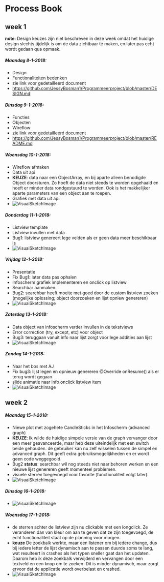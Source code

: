 # Process Book
## week 1
 **note**: Design keuzes zijn niet beschreven in deze week omdat het huidige design slechts tijdelijk is om de data zichtbaar te maken, en later pas echt wordt gedaan qua opmaak.
##### Maandag 8-1-2018:
- Design
- Functionaliteiten bedenken
- zie link voor gedetailleerd document
- https://github.com/JessyBosman1/Programmeerproject/blob/master/DESIGN.md

##### Dinsdag 9-1-2018:
- Functies
- Objecten
- Wireflow
- zie link voor gedetailleerd document
- https://github.com/JessyBosman1/Programmeerproject/blob/master/README.md

##### Woensdag 10-1-2018:
- Wireflow afmaken
- Data uit api
- **KEUZE**: data naar een ObjectArray, en bij aparte alleen benodigde Object doorsturen. Zo hoeft de data niet steeds te worden opgehaald en hoeft er minder data rondgestuurd te worden. Ook is het makkelijker aparte parameters van een object aan te roepen.
- Grafiek met data uit api
- ![VisualSketchImage](/doc/11_1_image1.png?raw=true)

##### Donderdag 11-1-2018:
- Listview template
- Listview invullen met data
- Bug1: listview genereert lege velden als er geen data meer beschikbaar is
- ![VisualSketchImage](/doc/12_1_image1.png?raw=true)

##### Vrijdag 12-1-2018:
- Presentatie
- Fix Bug1: later data pas ophalen
- Infoscherm grafiek implementeren en onclick op listview
- Searchbar aanmaken
- Bug2: searchbar heeft moeite met goed door de custom listview zoeken (mogelijke oplossing; object doorzoeken en lijst opniew genereren)
- ![VisualSketchImage](/doc/13_1_image1.png?raw=true)

##### Zaterdag 13-1-2018:
- Data object van infoscherm verder invullen in de tekstviews
- Error correction (try, except, etc) voor object
- Bug3: teruggaan vanuit info naar lijst zorgt voor lege addities aan lijst
- ![VisualSketchImage](/doc/14_1_image1.png?raw=true)

##### Zondag 14-1-2018:
- Naar het bos met AJ
- Fix bug3: lijst legen en opnieuw genereren @Override onResume() als er terug wordt gegaan
- slide animatie naar info onclick listview item
- ![VisualSketchImage](/doc/15_1_image1.png?raw=true)

## week 2
##### Maandag 15-1-2018:
- Niewe plot met zogehete CandleSticks in het Infoscherm (advanced graph)
- **KEUZE**: Ik wilde de huidige simpele versie van de graph vervanger door een meer geavanceerde, maar heb deze uiteindelijk met een switch beide gehouden.
de gebruiker kan nu zelf wisselen tussen de simpel en advanced graph. Dit geeft extra gebruiksmogelijkheden en er wordt geen code weggegooid.
- Bug2 **status**: searchbar wil nog steeds niet naar behoren werken en een nieuwe lijst genereren geeft momenteel problemen.
- visuele sterren toegevoegd voor favorite (functionaliteit volgt later).
- ![VisualSketchImage](/doc/15_1_image2.png?raw=true)

##### Dinsdag 16-1-2018:
- ![VisualSketchImage](/doc/16_1_image1.png?raw=true)

##### Woensdag 17-1-2018:
- de sterren achter de listview zijn nu clickable met een longclick. Ze veranderen dan van kleur om aan te geven dat ze zijn toegevoegd, de echt functionaliteit staat op de planning voor morgen. 
- **keuze** De zoekbalk werkte, maar een listener om bij iedere change, dus bij iedere letter de lijst dynamisch aan te passen duurde soms te lang, wat resulteert in crashes als het typen sneller gaat dan het updaten. Daarom heb ik deze zoekbalk verwijderd en vervangen door een textveld en een knop om te zoeken. Dit is minder dynamisch, maar zorgt ervoor dat de applicatie wordt overbelast en crashed. 
- ![VisualSketchImage](/doc/17_1_image1.png?raw=true)
